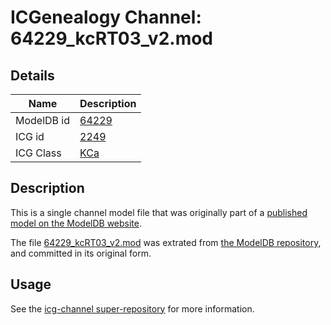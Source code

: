# ICGenealogy Channel: 64229\_kcRT03\_v2.mod

## Details

Name | Description
---- | -----------
ModelDB id | [64229](http://senselab.med.yale.edu/ModelDB/ShowModel.cshtml?model=64229)
ICG id | [2249](http://icg.neurotheory.ox.ac.uk/channels/5/2249)
ICG Class | [KCa](http://icg.neurotheory.ox.ac.uk/channels/5)

## Description

This is a single channel model file that was originally part of a [published model on the ModelDB website](http://senselab.med.yale.edu/mModelDB/ShowModel.cshtml?model=64229).

The file [64229\_kcRT03\_v2.mod](64229_kcRT03_v2.mod) was extrated from [the ModelDB repository](http://senselab.med.yale.edu/ModelDB/ShowModel.cshtml?model=64229), and committed in its original form.

## Usage

See the [icg-channel super-repository](https://github.com/icgenealogy/icg-channels) for more information.